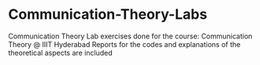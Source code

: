# Communication-Theory-Labs
Communication Theory Lab exercises done for the course: Communication Theory @ IIIT Hyderabad
Reports for the codes and explanations of the theoretical aspects are included

